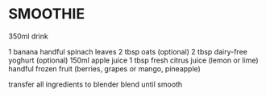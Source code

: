 # SMOOTHIE

350ml drink

1 banana
handful spinach leaves
2 tbsp oats (optional)
2 tbsp dairy-free yoghurt (optional)
150ml apple juice
1 tbsp fresh citrus juice (lemon or lime)
handful frozen fruit (berries, grapes or mango, pineapple)

transfer all ingredients to blender
blend until smooth
